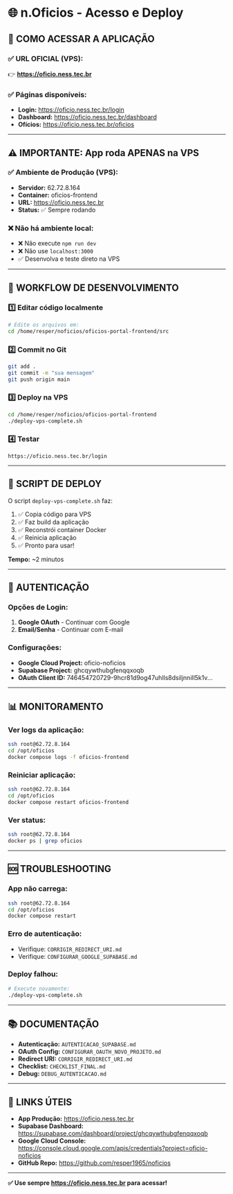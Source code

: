 # 🌐 n.Oficios - Acesso e Deploy

## 📍 COMO ACESSAR A APLICAÇÃO

### ✅ URL OFICIAL (VPS):
👉 **https://oficio.ness.tec.br**

### ✅ Páginas disponíveis:
- **Login:** https://oficio.ness.tec.br/login
- **Dashboard:** https://oficio.ness.tec.br/dashboard
- **Ofícios:** https://oficio.ness.tec.br/oficios

---

## ⚠️ IMPORTANTE: App roda APENAS na VPS

### ✅ Ambiente de Produção (VPS):
- **Servidor:** 62.72.8.164
- **Container:** oficios-frontend
- **URL:** https://oficio.ness.tec.br
- **Status:** ✅ Sempre rodando

### ❌ Não há ambiente local:
- ❌ Não execute `npm run dev`
- ❌ Não use `localhost:3000`
- ✅ Desenvolva e teste direto na VPS

---

## 🔧 WORKFLOW DE DESENVOLVIMENTO

### 1️⃣ Editar código localmente
```bash
# Edite os arquivos em:
cd /home/resper/noficios/oficios-portal-frontend/src
```

### 2️⃣ Commit no Git
```bash
git add .
git commit -m "sua mensagem"
git push origin main
```

### 3️⃣ Deploy na VPS
```bash
cd /home/resper/noficios/oficios-portal-frontend
./deploy-vps-complete.sh
```

### 4️⃣ Testar
```
https://oficio.ness.tec.br/login
```

---

## 🚀 SCRIPT DE DEPLOY

O script `deploy-vps-complete.sh` faz:
1. ✅ Copia código para VPS
2. ✅ Faz build da aplicação
3. ✅ Reconstrói container Docker
4. ✅ Reinicia aplicação
5. ✅ Pronto para usar!

**Tempo:** ~2 minutos

---

## 🔑 AUTENTICAÇÃO

### Opções de Login:
1. **Google OAuth** - Continuar com Google
2. **Email/Senha** - Continuar com E-mail

### Configurações:
- **Google Cloud Project:** oficio-noficios
- **Supabase Project:** ghcqywthubgfenqqxoqb
- **OAuth Client ID:** 746454720729-9hcr81d9og47uhlls8dsiljnnill5k1v...

---

## 📊 MONITORAMENTO

### Ver logs da aplicação:
```bash
ssh root@62.72.8.164
cd /opt/oficios
docker compose logs -f oficios-frontend
```

### Reiniciar aplicação:
```bash
ssh root@62.72.8.164
cd /opt/oficios
docker compose restart oficios-frontend
```

### Ver status:
```bash
ssh root@62.72.8.164
docker ps | grep oficios
```

---

## 🆘 TROUBLESHOOTING

### App não carrega:
```bash
ssh root@62.72.8.164
cd /opt/oficios
docker compose restart
```

### Erro de autenticação:
- Verifique: `CORRIGIR_REDIRECT_URI.md`
- Verifique: `CONFIGURAR_GOOGLE_SUPABASE.md`

### Deploy falhou:
```bash
# Execute novamente:
./deploy-vps-complete.sh
```

---

## 📚 DOCUMENTAÇÃO

- **Autenticação:** `AUTENTICACAO_SUPABASE.md`
- **OAuth Config:** `CONFIGURAR_OAUTH_NOVO_PROJETO.md`
- **Redirect URI:** `CORRIGIR_REDIRECT_URI.md`
- **Checklist:** `CHECKLIST_FINAL.md`
- **Debug:** `DEBUG_AUTENTICACAO.md`

---

## 🎯 LINKS ÚTEIS

- **App Produção:** https://oficio.ness.tec.br
- **Supabase Dashboard:** https://supabase.com/dashboard/project/ghcqywthubgfenqqxoqb
- **Google Cloud Console:** https://console.cloud.google.com/apis/credentials?project=oficio-noficios
- **GitHub Repo:** https://github.com/resper1965/noficios

---

**✅ Use sempre https://oficio.ness.tec.br para acessar!**

